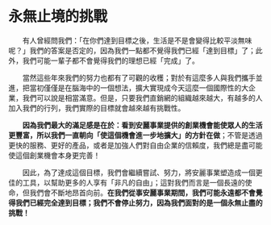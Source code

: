 # 永無止境的挑戰

&emsp;&emsp;有人曾經問我們：「在你們達到目標之後，生活是不是會變得比較平淡無味呢？」我們的答案是否定的，因為我們一點都不覺得我們已經「達到目標」了；此外，我們可能一輩子都不會覺得我們的理想已經「完成」了。

&emsp;&emsp;當然這些年來我們的努力也都有了可觀的收穫；對於有這麼多人與我們攜手並進，把當初僅僅是在腦海中的一個想法，擴大實現成今天這麼一個國際性的大企業，我們可以說是相當滿意。但是，只要我們直銷網的組織越來越大，有越多的人加入我們的行列，我們實際的目標就會越來越有挑戰性。

&emsp;&emsp;**因為我們最大的滿足感是在於：看到安麗事業提供的創業機會能使眾人的生活更豐富，所以我們一直朝向「使這個機會進一步地擴大」的方針在做**；不管是透過更快的服務、更好的產品，或者是加強人們對自由企業的信賴度，我們總是盡可能使這個創業機會本身更完善！

&emsp;&emsp;因此，為了達成這個目標，我們會繼續嘗試、努力，將安麗事業塑造成一個更佳的工具，以幫助更多的人享有「非凡的自由」；這對我們而言是一個長遠的使命，但我們會不斷地昂首向前。**在我們從事安麗事業期間，我們可能永遠都不會覺得我們已經完全達到目標；我們不會停止努力，因為我們面對的是一個永無止盡的挑戰！**
